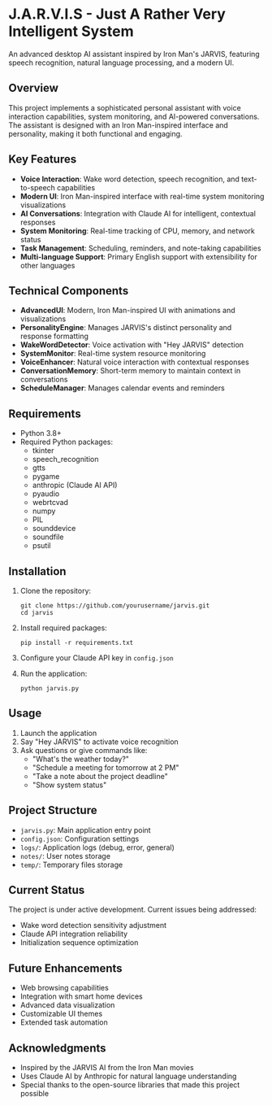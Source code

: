 # J.A.R.V.I.S - Just A Rather Very Intelligent System

An advanced desktop AI assistant inspired by Iron Man's JARVIS, featuring speech recognition, natural language processing, and a modern UI.

## Overview

This project implements a sophisticated personal assistant with voice interaction capabilities, system monitoring, and AI-powered conversations. The assistant is designed with an Iron Man-inspired interface and personality, making it both functional and engaging.

## Key Features

- **Voice Interaction**: Wake word detection, speech recognition, and text-to-speech capabilities
- **Modern UI**: Iron Man-inspired interface with real-time system monitoring visualizations
- **AI Conversations**: Integration with Claude AI for intelligent, contextual responses
- **System Monitoring**: Real-time tracking of CPU, memory, and network status
- **Task Management**: Scheduling, reminders, and note-taking capabilities
- **Multi-language Support**: Primary English support with extensibility for other languages

## Technical Components

- **AdvancedUI**: Modern, Iron Man-inspired UI with animations and visualizations
- **PersonalityEngine**: Manages JARVIS's distinct personality and response formatting
- **WakeWordDetector**: Voice activation with "Hey JARVIS" detection
- **SystemMonitor**: Real-time system resource monitoring
- **VoiceEnhancer**: Natural voice interaction with contextual responses
- **ConversationMemory**: Short-term memory to maintain context in conversations
- **ScheduleManager**: Manages calendar events and reminders

## Requirements

- Python 3.8+
- Required Python packages:
  - tkinter
  - speech_recognition
  - gtts
  - pygame
  - anthropic (Claude AI API)
  - pyaudio
  - webrtcvad
  - numpy
  - PIL
  - sounddevice
  - soundfile
  - psutil

## Installation

1. Clone the repository:
   ```
   git clone https://github.com/yourusername/jarvis.git
   cd jarvis
   ```

2. Install required packages:
   ```
   pip install -r requirements.txt
   ```

3. Configure your Claude API key in `config.json`

4. Run the application:
   ```
   python jarvis.py
   ```

## Usage

1. Launch the application
2. Say "Hey JARVIS" to activate voice recognition
3. Ask questions or give commands like:
   - "What's the weather today?"
   - "Schedule a meeting for tomorrow at 2 PM"
   - "Take a note about the project deadline"
   - "Show system status"

## Project Structure

- `jarvis.py`: Main application entry point
- `config.json`: Configuration settings
- `logs/`: Application logs (debug, error, general)
- `notes/`: User notes storage
- `temp/`: Temporary files storage

## Current Status

The project is under active development. Current issues being addressed:
- Wake word detection sensitivity adjustment
- Claude API integration reliability
- Initialization sequence optimization

## Future Enhancements

- Web browsing capabilities
- Integration with smart home devices
- Advanced data visualization
- Customizable UI themes
- Extended task automation

## Acknowledgments

- Inspired by the JARVIS AI from the Iron Man movies
- Uses Claude AI by Anthropic for natural language understanding
- Special thanks to the open-source libraries that made this project possible
